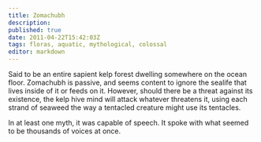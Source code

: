 ```yaml
---
title: Zomachubh
description:
published: true
date: 2011-04-22T15:42:03Z
tags: floras, aquatic, mythological, colossal
editor: markdown
---
```


Said to be an entire sapient kelp forest dwelling somewhere on the ocean floor. Zomachubh is passive, and seems content to ignore the sealife that lives inside of it or feeds on it. However, should there be a threat against its existence, the kelp hive mind will attack whatever threatens it, using each strand of seaweed the way a tentacled creature might use its tentacles.

In at least one myth, it was capable of speech. It spoke with what seemed to be thousands of voices at once.